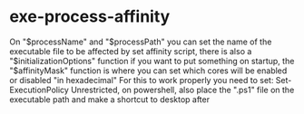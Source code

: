 # exe-process-affinity
On "$processName" and "$processPath" you can set the name of the executable file to be affected by set affinity script, there is also a "$initializationOptions" function if you want to put something on startup, the "$affinityMask" function is where you can set which cores will be enabled or disabled "in hexadecimal"
For this to work properly you need to set: Set-ExecutionPolicy Unrestricted, on powershell, also place the ".ps1" file on the executable path and make a shortcut to desktop after
